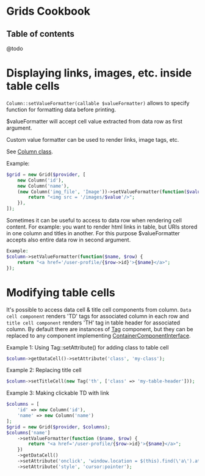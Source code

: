 Grids Cookbook
==============
## Table of contents

@todo

# Displaying links, images, etc. inside table cells

`Column::setValueFormatter(callable $valueFormatter)` allows to specify function for formatting data before printing.

$valueFormatter will accept cell value extracted from data row as first argument.

Custom value formatter can be used to render links, image tags, etc.

See [Column class](https://github.com/view-components/grids/blob/master/src/Component/Column.php).

Example:
```php
$grid = new Grid($provider, [
    new Column('id'),
    new Column('name'),
    (new Column('img_file', 'Image'))->setValueFormatter(function($value) {
        return "<img src = '/images/$value'/>";
    }),
]);
```

Sometimes it can be useful to access to data row when rendering cell content.
For example: you want to render html links in table, but URIs stored in one column and titles in another.
For this purpose $valueFormatter accepts also entire data row in second argument.

```php
Example:
$column->setValueFormatter(function($name, $row) {
    return "<a href='/user-profile/{$row->id}'>{$name}</a>";
});
```


# Modifying table cells

It's possible to access data cell & title cell components from column.
`Data cell component` renders 'TD' tags for associated column in each row and `title cell component` renders 'TH' tag in table header for associated column.
By default there are instances of [Tag](https://github.com/view-components/view-components/blob/master/src/Component/Html/Tag.php) component,
but they can be replaced to any component implementing [ContainerComponentInterface](https://github.com/view-components/view-components/blob/master/src/Base/ContainerComponentInterface.php). 

Example 1: Using Tag::setAttribute() for adding class to table cell
```php
$column->getDataCell()->setAttribute('class', 'my-class');
```

Example 2: Replacing title cell

```php
$column->setTitleCell(new Tag('th', ['class' => 'my-table-header']));
```

Example 3: Making clickable TD with link
```php
$columns = [
    'id' => new Column('id'),
    'name' => new Column('name')
];
$grid = new Grid($provider, $columns);
$columns['name']
    ->setValueFormatter(function ($name, $row) {
        return "<a href='/user-profile/{$row->id}'>{$name}</a>";
    })
    ->getDataCell()
    ->setAttribute('onclick', 'window.location = $(this).find(\'a\').attr(\'href\'));')
    ->setAttribute('style', 'cursor:pointer');
```
